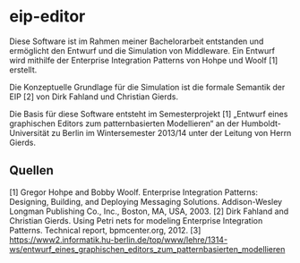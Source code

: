 # eip-editor

Diese Software ist im Rahmen meiner Bachelorarbeit entstanden und ermöglicht den Entwurf und die Simulation von Middleware. Ein Entwurf wird mithilfe der Enterprise Integration Patterns von Hohpe und Woolf [1] erstellt. 

Die Konzeptuelle Grundlage für die Simulation ist die formale Semantik der EIP [2] von Dirk Fahland und Christian Gierds.

Die Basis für diese Software entsteht im Semesterprojekt [1] „Entwurf eines graphischen Editors zum patternbasierten Modellieren“ an der Humboldt-Universität zu Berlin im Wintersemester 2013/14 unter der Leitung von Herrn Gierds.

Quellen
-------

[1] Gregor Hohpe and Bobby Woolf. Enterprise Integration Patterns: Designing, Building, and Deploying Messaging Solutions. Addison-Wesley Longman Publishing Co., Inc., Boston, MA, USA, 2003.
[2] Dirk Fahland and Christian Gierds. Using Petri nets for modeling Enterprise Integration Patterns. Technical report, bpmcenter.org, 2012.
[3] https://www2.informatik.hu-berlin.de/top/www/lehre/1314-ws/entwurf_eines_graphischen_editors_zum_patternbasierten_modellieren
